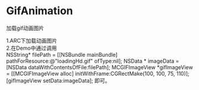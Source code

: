 # GifAnimation
加载gif动画图片

1.ARC下加载动画图片</br>
2.在Demo中通过调用</br>
    NSString* filePath = [[NSBundle mainBundle] pathForResource:@"loadingHd.gif" ofType:nil];
    NSData * imageData = [NSData dataWithContentsOfFile:filePath];
    MCGIFImageView *gifImageView = [[MCGIFImageView alloc] initWithFrame:CGRectMake(100, 100, 75, 110)];
    [gifImageView setData:imageData];
即可。</br>
